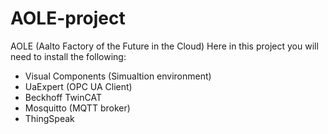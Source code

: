 # AOLE-project
AOLE (Aalto Factory of the Future in the Cloud)
Here in this project you will need to install the following:
* Visual Components (Simualtion environment)
* UaExpert (OPC UA Client)
* Beckhoff TwinCAT
* Mosquitto (MQTT broker)
* ThingSpeak
